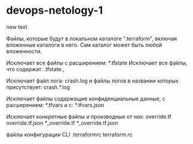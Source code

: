 # devops-netology-1

new text

Файлы, которые будут в локальном каталоге ".terraform", включая вложенные каталоги в него. Сам каталог может быть любой вложенности.

Исключает все файлы с расширением: *.tfstate Исключает все файлы, что содержат: .tfstate.,

Исключает файл лога: crash.log и файлы логов в названии которых присутствует: crash.*.log

Исключает файлы содаржащие конфиденциальные данные, с расширением: *.tfvars и с: *.tfvars.json

Исключает конкретные файлы и производные от них: override.tf override.tf.json *_override.tf *_override.tf.json

файлы конфигурации CLI .terraformrc terraform.rc
  
